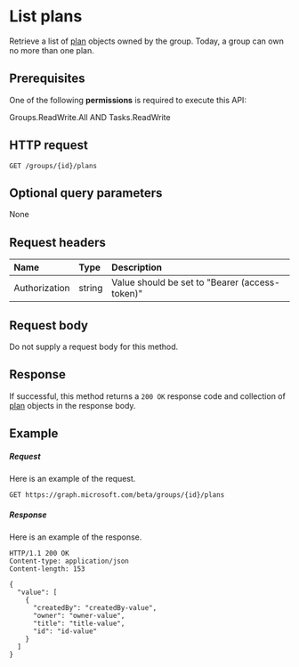 # List plans

Retrieve a list of [plan](../resources/plan.md) objects owned by the group. Today, a group can own no more than one plan.
## Prerequisites
One of the following **permissions** is required to execute this API: 

Groups.ReadWrite.All AND Tasks.ReadWrite

## HTTP request
<!-- { "blockType": "ignored" } -->
```http
GET /groups/{id}/plans
```
## Optional query parameters
None

## Request headers
| Name       | Type | Description|
|:-----------|:------|:----------|
| Authorization  | string  | Value should be set to "Bearer (access-token)" |

## Request body
Do not supply a request body for this method.
## Response
If successful, this method returns a `200 OK` response code and collection of [plan](../resources/plan.md) objects in the response body.
## Example
##### Request
Here is an example of the request.
<!-- {
  "blockType": "request",
  "name": "get_plans"
}-->
```http
GET https://graph.microsoft.com/beta/groups/{id}/plans
```
##### Response
Here is an example of the response. 
<!-- {
  "blockType": "response",
  "truncated": true,
  "@odata.type": "microsoft.graph.plan",
  "isCollection": true
} -->
```http
HTTP/1.1 200 OK
Content-type: application/json
Content-length: 153

{
  "value": [
    {
      "createdBy": "createdBy-value",
      "owner": "owner-value",
      "title": "title-value",
      "id": "id-value"
    }
  ]
}
```

<!-- uuid: 8fcb5dbc-d5aa-4681-8e31-b001d5168d79
2015-10-25 14:57:30 UTC -->
<!-- {
  "type": "#page.annotation",
  "description": "List plans",
  "keywords": "",
  "section": "documentation",
  "tocPath": ""
}-->